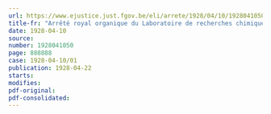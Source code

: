 ```yaml
---
url: https://www.ejustice.just.fgov.be/eli/arrete/1928/04/10/1928041050/justel
title-fr: "Arrêté royal organique du Laboratoire de recherches chimiques et onialogiques du Congo belge"
date: 1928-04-10
source:
number: 1928041050
page: 888888
case: 1928-04-10/01
publication: 1928-04-22
starts:
modifies:
pdf-original:
pdf-consolidated:
---
```


